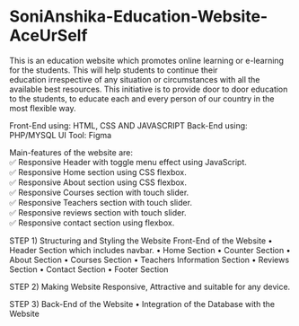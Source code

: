 # SoniAnshika-Education-Website-AceUrSelf
This is an education website which promotes online learning or 
e-learning for the students. This will help students to continue their     
education irrespective of any situation or circumstances with all the available best resources. 
This initiative is to provide door to door education to the students, to educate each and every person of our country in the most flexible way.

Front-End using: HTML, CSS AND JAVASCRIPT
Back-End using: PHP/MYSQL
UI Tool: Figma

Main-features of the website are: <br>
✅ Responsive Header with toggle menu effect using JavaScript. <br>
✅ Responsive Home section using CSS flexbox.<br>
✅ Responsive About section using CSS flexbox. <br>
✅ Responsive Courses section with touch slider. <br>
✅ Responsive Teachers section with touch slider. <br>
✅ Responsive reviews section with touch slider. <br>
✅ Responsive contact section using flexbox. <br>

STEP 1) Structuring and Styling the Website
Front-End of the Website
•	Header Section which includes navbar.
•	Home Section 
•	Counter Section
•	About Section
•	Courses Section
•	Teachers Information Section
•	Reviews Section
•	Contact Section
•	Footer Section

STEP 2) Making Website Responsive, Attractive and suitable for any device. 

STEP 3) 
Back-End of the Website
•	Integration of the Database with the Website
